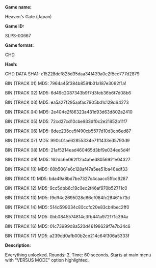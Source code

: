 ﻿**Game name:**

Heaven's Gate (Japan)

**Game ID:**

SLPS-00667

**Game format:**

CHD

**Hash:**

CHD DATA SHA1: e15228def825d35daa34f439a0c2f5ec777d2879

BIN (TRACK 01) MD5: 7964a45f384b8591b31a187e3092f1a1

BIN (TRACK 02) MD5: 6d49c2087343b9f7d3feb36b6f7d08b6

BIN (TRACK 03) MD5: ea5a27f295aafac7905bd1c129d64273

BIN (TRACK 04) MD5: 2e404e2f86323a481d93d63d802a2410

BIN (TRACK 05) MD5: 72cd27cd10cbe933df0c2e21852b11f7

BIN (TRACK 06) MD5: 8dec235ce5f490cb5577d10d3cb6ed87

BIN (TRACK 07) MD5: 990c01ae62855334e71ff433ed5793d9

BIN (TRACK 08) MD5: 21af5214ead460465d3bf9e034ee5d4f

BIN (TRACK 09) MD5: 162dc6e062ff2a4abed8056921e04327

BIN (TRACK 10) MD5: 60b5061e6c128af47a5ee51ba46edf33

BIN (TRACK 11) MD5: bda49a8bd7be7327c4caacc5ffcc9287

BIN (TRACK 12) MD5: 9cc5dbb6c19c0ec2f46af970b52711c0

BIN (TRACK 13) MD5: f9d94c2695028d66cf084fc28461b73d

BIN (TRACK 14) MD5: 514d599034c80ccfc20e83cb4bec2ff0

BIN (TRACK 15) MD5: 0bb0845574814c3fb441a972f71c394a

BIN (TRACK 16) MD5: 01c73999d8a520d46198629f7e7b34c6

BIN (TRACK 17) MD5: a239dd0afb00b2ce214c64f306a5333f

**Description:**

Everything unlocked. Rounds: 3, Time: 60 seconds. Starts at main menu with "VERSUS MODE" option highlighted.